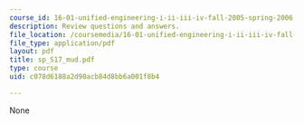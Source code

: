 ```yaml
---
course_id: 16-01-unified-engineering-i-ii-iii-iv-fall-2005-spring-2006
description: Review questions and answers.
file_location: /coursemedia/16-01-unified-engineering-i-ii-iii-iv-fall-2005-spring-2006/c078d6188a2d90acb84d8bb6a001f8b4_sp_S17_mud.pdf
file_type: application/pdf
layout: pdf
title: sp_S17_mud.pdf
type: course
uid: c078d6188a2d90acb84d8bb6a001f8b4

---
```

None